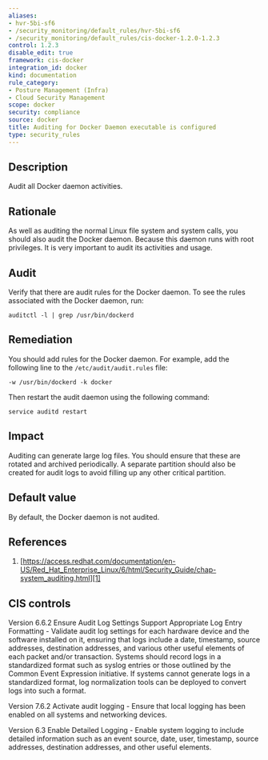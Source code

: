 ```yaml
---
aliases:
- hvr-5bi-sf6
- /security_monitoring/default_rules/hvr-5bi-sf6
- /security_monitoring/default_rules/cis-docker-1.2.0-1.2.3
control: 1.2.3
disable_edit: true
framework: cis-docker
integration_id: docker
kind: documentation
rule_category:
- Posture Management (Infra)
- Cloud Security Management
scope: docker
security: compliance
source: docker
title: Auditing for Docker Daemon executable is configured
type: security_rules
---
```


## Description

Audit all Docker daemon activities.

## Rationale

As well as auditing the normal Linux file system and system calls, you should also audit the Docker daemon. Because this daemon runs with root privileges. It is very important to audit its activities and usage.

## Audit

Verify that there are audit rules for the Docker daemon. To see the rules associated with the Docker daemon, run: 

```
auditctl -l | grep /usr/bin/dockerd
```

## Remediation

You should add rules for the Docker daemon. For example, add the following line to the `/etc/audit/audit.rules` file: 

```
-w /usr/bin/dockerd -k docker 
```

Then restart the audit daemon using the following command:

```
service auditd restart
```

## Impact

Auditing can generate large log files. You should ensure that these are rotated and archived periodically. A separate partition should also be created for audit logs to avoid filling up any other critical partition.

## Default value

By default, the Docker daemon is not audited.

## References

1. [https://access.redhat.com/documentation/en-US/Red_Hat_Enterprise_Linux/6/html/Security_Guide/chap-system_auditing.html][1]

## CIS controls

Version 6.6.2 Ensure Audit Log Settings Support Appropriate Log Entry Formatting - Validate audit log settings for each hardware device and the software installed on it, ensuring that logs include a date, timestamp, source addresses, destination addresses, and various other useful elements of each packet and/or transaction. Systems should record logs in a standardized format such as syslog entries or those outlined by the Common Event Expression initiative. If systems cannot generate logs in a standardized format, log normalization tools can be deployed to convert logs into such a format. 

Version 7.6.2 Activate audit logging - Ensure that local logging has been enabled on all systems and networking devices. 

Version 6.3 Enable Detailed Logging - Enable system logging to include detailed information such as an event source, date, user, timestamp, source addresses, destination addresses, and other useful elements.                

[1]: https://access.redhat.com/documentation/en-US/Red_Hat_Enterprise_Linux/6/html/Security_Guide/chap-system_auditing.html
